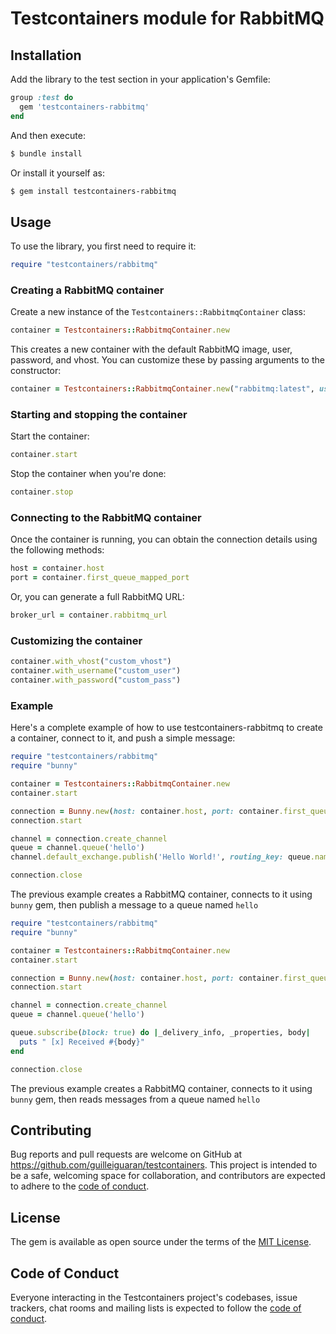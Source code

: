 # Testcontainers module for RabbitMQ

## Installation

Add the library to the test section in your application's Gemfile:

```ruby
group :test do
  gem 'testcontainers-rabbitmq'
end
```

And then execute:

```bash
$ bundle install
```

Or install it yourself as:

```bash
$ gem install testcontainers-rabbitmq
```

## Usage

To use the library, you first need to require it:

```ruby
require "testcontainers/rabbitmq"
```

### Creating a RabbitMQ container

Create a new instance of the `Testcontainers::RabbitmqContainer` class:

```ruby
container = Testcontainers::RabbitmqContainer.new
```

This creates a new container with the default RabbitMQ image, user, password, and vhost. You can customize these by passing arguments to the constructor:

```ruby
container = Testcontainers::RabbitmqContainer.new("rabbitmq:latest", username: "custom_user", password: "custom_pass", vhost: "custom_vhost")
```

### Starting and stopping the container

Start the container:

```ruby
container.start
```

Stop the container when you're done:

```ruby
container.stop
```

### Connecting to the RabbitMQ container

Once the container is running, you can obtain the connection details using the following methods:

```ruby
host = container.host
port = container.first_queue_mapped_port
```

Or, you can generate a full RabbitMQ URL:

```ruby
broker_url = container.rabbitmq_url
```

### Customizing the container

```ruby
container.with_vhost("custom_vhost")
container.with_username("custom_user")
container.with_password("custom_pass")
```

### Example

Here's a complete example of how to use testcontainers-rabbitmq to create a container, connect to it, and push a simple message:

```ruby
require "testcontainers/rabbitmq"
require "bunny"

container = Testcontainers::RabbitmqContainer.new
container.start

connection = Bunny.new(host: container.host, port: container.first_queue_mapped_port, user: "test", pass: "test", vhost: "test")
connection.start

channel = connection.create_channel
queue = channel.queue('hello')
channel.default_exchange.publish('Hello World!', routing_key: queue.name)

connection.close
```

The previous example creates a RabbitMQ container, connects to it using `bunny` gem, then publish a message to a queue named `hello`

```ruby
require "testcontainers/rabbitmq"
require "bunny"

container = Testcontainers::RabbitmqContainer.new
container.start

connection = Bunny.new(host: container.host, port: container.first_queue_mapped_port, user: "test", pass: "test", vhost: "test")
connection.start

channel = connection.create_channel
queue = channel.queue('hello')

queue.subscribe(block: true) do |_delivery_info, _properties, body|
  puts " [x] Received #{body}"
end

connection.close
```

The previous example creates a RabbitMQ container, connects to it using `bunny` gem, then reads messages from a queue named `hello`

## Contributing

Bug reports and pull requests are welcome on GitHub at https://github.com/guilleiguaran/testcontainers. This project is intended to be a safe, welcoming space for collaboration, and contributors are expected to adhere to the [code of conduct](https://github.com/guilleiguaran/testcontainers-ruby/blob/main/CODE_OF_CONDUCT.md).

## License

The gem is available as open source under the terms of the [MIT License](https://opensource.org/licenses/MIT).

## Code of Conduct

Everyone interacting in the Testcontainers project's codebases, issue trackers, chat rooms and mailing lists is expected to follow the [code of conduct](https://github.com/guilleiguaran/testcontainers-ruby/blob/main/CODE_OF_CONDUCT.md).
